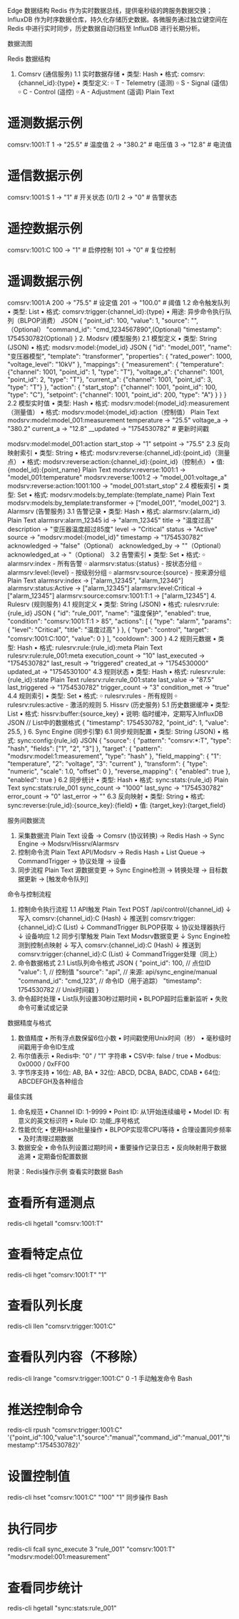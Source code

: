 Edge 数据结构
 Redis 作为实时数据总线，提供毫秒级的跨服务数据交换；InfluxDB 作为时序数据仓库，持久化存储历史数据。各微服务通过独立键空间在 Redis 中进行实时同步，历史数据自动归档至 InfluxDB 进行长期分析。


数据流图
 
Redis 数据结构
1. Comsrv (通信服务)
1.1 实时数据存储
•	类型: Hash
•	格式: comsrv:{channel_id}:{type}
•	类型定义:
￮	T - Telemetry (遥测)
￮	S - Signal (遥信)
￮	C - Control (遥控)
￮	A - Adjustment (遥调)
Plain Text
# 遥测数据示例
comsrv:1001:T
  1 -> "25.5"      # 温度值
  2 -> "380.2"     # 电压值
  3 -> "12.8"      # 电流值

# 遥信数据示例
comsrv:1001:S
  1 -> "1"         # 开关状态 (0/1)
  2 -> "0"         # 告警状态

# 遥控数据示例  
comsrv:1001:C
  100 -> "1"       # 启停控制
  101 -> "0"       # 复位控制

# 遥调数据示例
comsrv:1001:A
  200 -> "75.5"    # 设定值
  201 -> "100.0"   # 阈值
1.2 命令触发队列
•	类型: List
•	格式: comsrv:trigger:{channel_id}:{type}
•	用途: 异步命令执行队列（BLPOP消费）
JSON
{
  "point_id": 100,
  "value": 1,
  "source": "",（Optional）
  "command_id": "cmd_1234567890",(Optional)
  "timestamp": 1754530782(Optional)
}
2. Modsrv (模型服务)
2.1 模型定义
•	类型: String (JSON)
•	格式: modsrv:model:{model_id}
JSON
{
  "id": "model_001",
  "name": "变压器模型",
  "template": "transformer",
  "properties": {
    "rated_power": 1000,
    "voltage_level": "10kV"
  },
  "mappings": {
    "measurement": {
      "temperature": {"channel": 1001, "point_id": 1, "type": "T"},
      "voltage_a": {"channel": 1001, "point_id": 2, "type": "T"},
      "current_a": {"channel": 1001, "point_id": 3, "type": "T"}
    },
    "action": {
      "start_stop": {"channel": 1001, "point_id": 100, "type": "C"},
      "setpoint": {"channel": 1001, "point_id": 200, "type": "A"}
    }
  }
}
2.2 模型实时值
•	类型: Hash
•	格式: modsrv:model:{model_id}:measurement（测量值）
•	格式: modsrv:model:{model_id}:action（控制值）
Plain Text
modsrv:model:model_001:measurement
  temperature -> "25.5"
  voltage_a -> "380.2"
  current_a -> "12.8"
  __updated -> "1754530782"  # 更新时间戳

modsrv:model:model_001:action
  start_stop -> "1"
  setpoint -> "75.5"
2.3 反向映射索引
•	类型: String
•	格式: modsrv:reverse:{channel_id}:{point_id}（测量点）
•	格式: modsrv:reverse:action:{channel_id}:{point_id}（控制点）
•	值: {model_id}:{point_name}
Plain Text
modsrv:reverse:1001:1 -> "model_001:temperature"
modsrv:reverse:1001:2 -> "model_001:voltage_a"
modsrv:reverse:action:1001:100 -> "model_001:start_stop"
2.4 模板索引
•	类型: Set
•	格式: modsrv:models:by_template:{template_name}
Plain Text
modsrv:models:by_template:transformer -> ["model_001", "model_002"]
3. Alarmsrv (告警服务)
3.1 告警记录
•	类型: Hash
•	格式: alarmsrv:{alarm_id}
Plain Text
alarmsrv:alarm_12345
  id -> "alarm_12345"
  title -> "温度过高"
  description -> "变压器温度超过85度"
  level -> "Critical"
  status -> "Active"
  source -> "modsrv:model:{model_id}"
  timestamp -> "1754530782"
  acknowledged -> "false"（Optional）
  acknowledged_by -> ""（Optional）
  acknowledged_at -> "（Optional）
3.2 告警索引
•	类型: Set
•	格式: 
￮	alarmsrv:index - 所有告警
￮	alarmsrv:status:{status} - 按状态分组
￮	alarmsrv:level:{level} - 按级别分组
￮	alarmsrv:source:{source} - 按来源分组
Plain Text
alarmsrv:index -> ["alarm_12345", "alarm_12346"]
alarmsrv:status:Active -> ["alarm_12345"]
alarmsrv:level:Critical -> ["alarm_12345"]
alarmsrv:source:comsrv:1001:T:1 -> ["alarm_12345"]
4. Rulesrv (规则服务)
4.1 规则定义
•	类型: String (JSON)
•	格式: rulesrv:rule:{rule_id}
JSON
{
  "id": "rule_001",
  "name": "温度保护",
  "enabled": true,
  "condition": "comsrv:1001:T:1 > 85",
  "actions": [
    {
      "type": "alarm",
      "params": {
        "level": "Critical",
        "title": "温度过高"
      }
    },
    {
      "type": "control",
      "target": "comsrv:1001:C:100",
      "value": 0
    }
  ],
  "cooldown": 300
}
4.2 规则元数据
•	类型: Hash
•	格式: rulesrv:rule:{rule_id}:meta
Plain Text
rulesrv:rule:rule_001:meta
  execution_count -> "10"
  last_executed -> "1754530782"
  last_result -> "triggered"
  created_at -> "1754530000"
  updated_at -> "1754530100"
4.3 规则状态
•	类型: Hash
•	格式: rulesrv:rule:{rule_id}:state
Plain Text
rulesrv:rule:rule_001:state
  last_value -> "87.5"
  last_triggered -> "1754530782"
  trigger_count -> "3"
  condition_met -> "true"
4.4 规则索引
•	类型: Set
•	格式:
￮	rulesrv:rules - 所有规则
￮	rulesrv:rules:active - 激活的规则
5. Hissrv (历史服务)
5.1 历史数据缓冲
•	类型: List
•	格式: hissrv:buffer:{source_key}
•	说明: 临时缓冲，定期写入InfluxDB
JSON
// List中的数据格式
{
  "timestamp": 1754530782,
  "point_id": 1,
  "value": 25.5,
}
6. Sync Engine (同步引擎)
6.1 同步规则配置
•	类型: String (JSON)
•	格式: sync:config:{rule_id}
JSON
{
  "source": {
    "pattern": "comsrv:*:T",
    "type": "hash",
    "fields": ["1", "2", "3"]
  },
  "target": {
    "pattern": "modsrv:model:1:measurement",
    "type": "hash"
  },
  "field_mapping": {
    "1": "temperature",
    "2": "voltage",
    "3": "current"
  },
  "transform": {
    "type": "numeric",
    "scale": 1.0,
    "offset": 0
  },
  "reverse_mapping": {
    "enabled": true
  },
  "enabled": true
}
6.2 同步统计
•	类型: Hash
•	格式: sync:stats:{rule_id}
Plain Text
sync:stats:rule_001
  sync_count -> "1000"
  last_sync -> "1754530782"
  error_count -> "0"
  last_error -> ""
6.3 反向映射
•	类型: String
•	格式: sync:reverse:{rule_id}:{source_key}:{field}
•	值: {target_key}:{target_field}

服务间数据流
1. 采集数据流
Plain Text
设备 → Comsrv (协议转换) → Redis Hash → Sync Engine → Modsrv/Hissrv/Alarmsrv
2. 控制命令流
Plain Text
API/Modsrv → Redis Hash + List Queue → CommandTrigger → 协议处理 → 设备
3. 同步流程
Plain Text
源数据变更 → Sync Engine检测 → 转换处理 → 目标数据更新 → [触发命令队列]

命令与控制流程
1. 控制命令执行流程
1.1 API触发
Plain Text
POST /api/control/{channel_id}
  ↓
写入 comsrv:{channel_id}:C (Hash)
  ↓
推送到 comsrv:trigger:{channel_id}:C (List)
  ↓
CommandTrigger BLPOP获取
  ↓
协议处理器执行
  ↓
设备响应
1.2 同步引擎触发
Plain Text
Modsrv数据变更
  ↓
Sync Engine检测到控制点映射
  ↓
写入 comsrv:{channel_id}:C (Hash)
  ↓
推送到 comsrv:trigger:{channel_id}:C (List)
  ↓
CommandTrigger处理（同上）
2. 命令数据格式
2.1 List队列命令格式
JSON
{
  "point_id": 100,        // 点位ID
  "value": 1,             // 控制值
  "source": "api",        // 来源: api/sync_engine/manual
  "command_id": "cmd_123", // 命令ID（用于追踪）
  "timestamp": 1754530782 // Unix时间戳
}
3. 命令超时处理
•	List队列设置30秒过期时间
•	BLPOP超时后重新监听
•	失败命令可重试或记录

数据精度与格式
1. 数值精度
•	所有浮点数保留6位小数
•	时间戳使用Unix时间（秒）
•	毫秒级时间戳用于命令ID生成
2. 布尔值表示
•	Redis中: "0" / "1" 字符串
•	CSV中: false / true
•	Modbus: 0x0000 / 0xFF00
3. 字节序支持
•	16位: AB, BA
•	32位: ABCD, DCBA, BADC, CDAB
•	64位: ABCDEFGH及各种组合

最佳实践
1. 命名规范
•	Channel ID: 1-9999
•	Point ID: 从1开始连续编号
•	Model ID: 有意义的英文标识符
•	Rule ID: 功能_序号格式
2. 性能优化
•	使用Hash批量操作
•	BLPOP实现零CPU等待
•	合理设置同步频率
•	及时清理过期数据
3. 数据安全
•	命令队列设置过期时间
•	重要操作记录日志
•	反向映射用于数据追溯
•	定期备份配置数据

附录：Redis操作示例
查看实时数据
Bash
# 查看所有遥测点
redis-cli hgetall "comsrv:1001:T"

# 查看特定点位
redis-cli hget "comsrv:1001:T" "1"

# 查看队列长度
redis-cli llen "comsrv:trigger:1001:C"

# 查看队列内容（不移除）
redis-cli lrange "comsrv:trigger:1001:C" 0 -1
手动触发命令
Bash
# 推送控制命令
redis-cli rpush "comsrv:trigger:1001:C" '{"point_id":100,"value":1,"source":"manual","command_id":"manual_001","timestamp":1754530782}'

# 设置控制值
redis-cli hset "comsrv:1001:C" "100" "1"
同步操作
Bash
# 执行同步
redis-cli fcall sync_execute 3 "rule_001" "comsrv:1001:T" "modsrv:model:001:measurement"

# 查看同步统计
redis-cli hgetall "sync:stats:rule_001"

